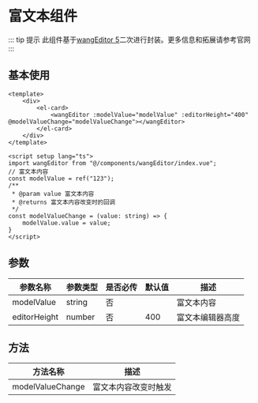 # 富文本组件

::: tip 提示
此组件基于[wangEditor 5](https://www.wangeditor.com/)二次进行封装。更多信息和拓展请参考官网   
:::

## 基本使用

```vue 
<template>
    <div>
        <el-card>
            <wangEditor :modelValue="modelValue" :editorHeight="400" @modelValueChange="modelValueChange"></wangEditor>
        </el-card>
    </div>
</template>

<script setup lang="ts">
import wangEditor from "@/components/wangEditor/index.vue";
// 富文本内容
const modelValue = ref("123");
/**
 * @param value 富文本内容
 * @returns 富文本内容改变时的回调
 */
const modelValueChange = (value: string) => {
    modelValue.value = value;
}
</script>
```

## 参数

| 参数名称     | 参数类型 | 是否必传 | 默认值 | 描述             |
| ------------ | -------- | -------- | ------ | ---------------- |
| modelValue   | string   | 否       |        | 富文本内容       |
| editorHeight | number   | 否       | 400    | 富文本编辑器高度 |


## 方法


| 方法名称                | 描述                                  |
| ----------------------- | ------------------------------------- |
| modelValueChange    | 富文本内容改变时触发 |
